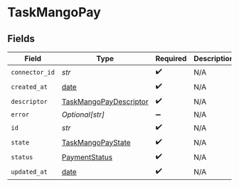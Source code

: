 # TaskMangoPay


## Fields

| Field                                                                   | Type                                                                    | Required                                                                | Description                                                             |
| ----------------------------------------------------------------------- | ----------------------------------------------------------------------- | ----------------------------------------------------------------------- | ----------------------------------------------------------------------- |
| `connector_id`                                                          | *str*                                                                   | :heavy_check_mark:                                                      | N/A                                                                     |
| `created_at`                                                            | [date](https://docs.python.org/3/library/datetime.html#date-objects)    | :heavy_check_mark:                                                      | N/A                                                                     |
| `descriptor`                                                            | [TaskMangoPayDescriptor](../../models/shared/taskmangopaydescriptor.md) | :heavy_check_mark:                                                      | N/A                                                                     |
| `error`                                                                 | *Optional[str]*                                                         | :heavy_minus_sign:                                                      | N/A                                                                     |
| `id`                                                                    | *str*                                                                   | :heavy_check_mark:                                                      | N/A                                                                     |
| `state`                                                                 | [TaskMangoPayState](../../models/shared/taskmangopaystate.md)           | :heavy_check_mark:                                                      | N/A                                                                     |
| `status`                                                                | [PaymentStatus](../../models/shared/paymentstatus.md)                   | :heavy_check_mark:                                                      | N/A                                                                     |
| `updated_at`                                                            | [date](https://docs.python.org/3/library/datetime.html#date-objects)    | :heavy_check_mark:                                                      | N/A                                                                     |